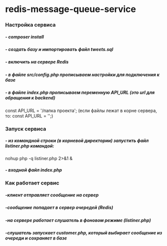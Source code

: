 # redis-message-queue-service

### Настройка сервиса
##### - composer install
##### - создать базу и импортировать файл tweets.sql
##### - включить на сервере Redis 
##### - в файле src/config.php прописываем настройки для подключения к базе
##### - в файле index.php прописываем переменную API_URL (это url для обращения к backend)
   const API_URL = '/папка проекта'; (если файлы лежат в корне сервера, то:  const API_URL = '';)

### Запуск сервиса
##### - из командной строки (в корневой директории) запустить файл listiner.php командой:
 nohup php -q listiner.php 2>&1 &

##### - входной файл index.php


### Как работает сервис
##### -клиент отправляет сообщение на сервер
##### -сообщение попадает в сервер очередей (Redis)
##### -на сервере работает слушатель в фоновом режиме (listiner.php)
##### -слушатель запускает customer.php, который выбирает сообщение из очереди и сохраняет в базе
